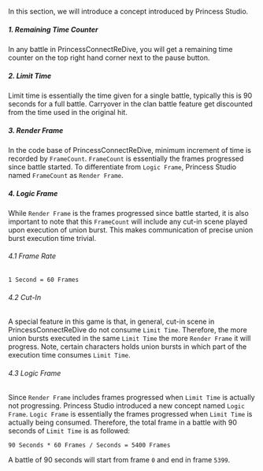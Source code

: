 In this section, we will introduce a concept introduced by Princess Studio.

##### 1. Remaining Time Counter
In any battle in PrincessConnectReDive, you will get a remaining time counter on the top right hand corner next to the pause button.

##### 2. Limit Time
Limit time is essentially the time given for a single battle, typically this is 90 seconds for a full battle. Carryover in the clan battle feature get discounted from the time used in the original hit.

##### 3. Render Frame
In the code base of PrincessConnectReDive, minimum increment of time is recorded by `FrameCount`. `FrameCount` is essentially the frames progressed since battle started. To differentiate from `Logic Frame`, Princess Studio named `FrameCount` as `Render Frame`.

##### 4. Logic Frame
While `Render Frame` is the frames progressed since battle started, it is also important to note that this `FrameCount` will include any cut-in scene played upon execution of union burst. This makes communication of precise union burst execution time trivial.

###### 4.1 Frame Rate
```
1 Second = 60 Frames
```

###### 4.2 Cut-In
A special feature in this game is that, in general, cut-in scene in PrincessConnectReDive do not consume `Limit Time`. Therefore, the more union bursts executed in the same `Limit Time` the more `Render Frame` it will progress. Note, certain characters holds union bursts in which part of the execution time consumes `Limit Time`.

###### 4.3 Logic Frame
Since `Render Frame` includes frames progressed when `Limit Time` is actually not progressing. Princess Studio introduced a new concept named `Logic Frame`. `Logic Frame` is essentially the frames progressed when `Limit Time` is actually being consumed. Therefore, the total frame in a battle with 90 seconds of `Limit Time` is as followed:
```
90 Seconds * 60 Frames / Seconds = 5400 Frames
```
A battle of 90 seconds will start from frame `0` and end in frame `5399`.